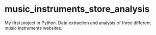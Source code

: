 # music_instruments_store_analysis
My first project in Python. Data extraction and analysis of three different music instruments websites.
